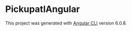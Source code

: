 # PickupatlAngular

This project was generated with [Angular CLI](https://github.com/angular/angular-cli) version 6.0.8.


